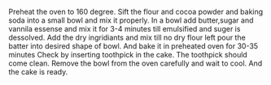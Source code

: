 Preheat the oven to 160 degree.
Sift the flour and cocoa powder and baking soda into a small bowl and mix it properly.
In a bowl add butter,sugar and vannila essense and mix it for 3-4 minutes till emulsified and suger is dessolved.
Add the dry ingridiants and mix till no dry flour left pour the batter into desired shape of bowl.
And bake it in preheated oven for 30-35 minutes
Check by inserting toothpick in the cake.
The toothpick should come clean.
Remove the bowl from the oven carefully and wait to cool.
And the cake is ready.